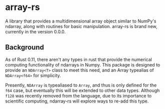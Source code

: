array-rs
========

A library that provides a multidimensional array object similar to NumPy's ndarray, along with routines for basic manipulation. array-rs is brand new, currently in the version 0.0.0.

## Background

As of Rust 0.11, there aren't any types in rust that provide the numerical computing functionality of ndarrays in Numpy. This package is designed to provide an `NDArray<T>` class to meet this need, and an Array typealias of `NDArray<f64>` for simplicity.

Presently, `NDArray` is typealiased to `Array`, and thus is only defined for the `f64` case, but eventually this will be extended to other data types. Although `f128` was recently removed from the language, due to its importance to scientific computing, ndarray-rs will explore ways to re-add this type.
